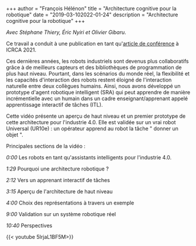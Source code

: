 +++
author = "François Hélénon"
title = "Architecture cognitive pour la robotique"
date = "2019-03-102022-01-24"
description = "Architecture cognitive pour la robotique"
+++

 
*Avec Stéphane Thiery, Éric Nyiri et Olivier Gibaru*.

Ce travail a conduit à une publication en tant qu'[article de conférence](https://doi.org/10.1145/3471985.3472385) à ICRCA 2021.


Ces dernières années, les robots industriels sont devenus plus collaboratifs grâce à de meilleurs capteurs et des bibliothèques de programmation de plus haut niveau. Pourtant, dans les scénarios du monde réel, la flexibilité et les capacités d'interaction des robots restent éloigné de l'interaction naturelle entre deux collègues humains. Ainsi, nous avons développé un prototype d'agent robotique intelligent (SRA) qui peut apprendre de manière incrémentielle avec un humain dans un cadre enseignant/apprenant appelé apprentissage interactif de tâches (ITL).

Cette vidéo présente un aperçu de haut niveau et un premier prototype de cette architecture pour l'industrie 4.0.
Elle est validée sur un vrai robot Universal (UR10e) : un opérateur apprend au robot la tâche " donner un objet ".


Principales sections de la vidéo : 

*0:00* Les robots en tant qu'assistants intelligents pour l'industrie 4.0.
     
*1:29* Pourquoi une architecture robotique ?
     
*2:12* Vers un apprenant interactif de tâches
     
*3:15* Aperçu de l'architecture de haut niveau 
    
*4:00* Choix des représentations à travers un exemple   
     
*9:00* Validation sur un système robotique réel 

*10:40* Perspectives



{{< youtube  5IrjaL1BF5M>}}

<br>
